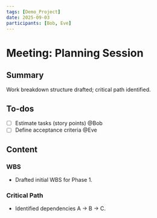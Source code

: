 ```yaml
---
tags: [Demo_Project]
date: 2025-09-03
participants: [Bob, Eve]
---
```


# Meeting: Planning Session

## Summary
Work breakdown structure drafted; critical path identified.

## To-dos
- [ ] Estimate tasks (story points) @Bob
- [ ] Define acceptance criteria @Eve

## Content
### WBS
- Drafted initial WBS for Phase 1.

### Critical Path
- Identified dependencies A → B → C.
